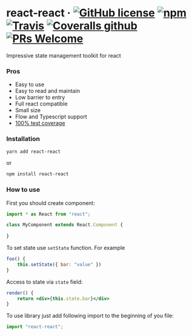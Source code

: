 # react-react &middot; [![GitHub license](https://img.shields.io/badge/license-MIT-blue.svg?style=flat-square)](https://github.com/tihonove/react-react/blob/master/LICENSE) [![npm](https://img.shields.io/npm/v/react-react.svg?style=flat-square)](https://www.npmjs.com/package/react-react) [![Travis](https://img.shields.io/travis/tihonove/react-react.svg?style=flat-square)](https://travis-ci.org/tihonove/react-react) [![Coveralls github](https://img.shields.io/coveralls/github/tihonove/react-react.svg?style=flat-square)](https://coveralls.io/github/tihonove/react-react) [![PRs Welcome](https://img.shields.io/badge/PRs-welcome-brightgreen.svg?style=flat-square)](https://github.com/tihonove/react-react/pulls)


Impressive state management toolkit for react

### Pros
* Easy to use
* Easy to read and maintain
* Low barrier to entry
* Full react compatible
* Small size
* Flow and Typescript support
* [100% test coverage](https://coveralls.io/github/tihonove/react-react)

### Installation

```bash
yarn add react-react
```

or 

```bash
npm install react-react
```

### How to use

First you should create component:

```javascript
import * as React from "react";

class MyComponent extends React.Component {
    
}
```

To set state use `setState` function. For example

```javascript
foo() {
    this.setState({ bar: "value" })
}
```

Access to state via `state` field:

```jsx
render() {
    return <div>{this.state.bar}</div>
}
```

To use library just add following import to the beginning of you file:

```javascript
import "react-react";
```
